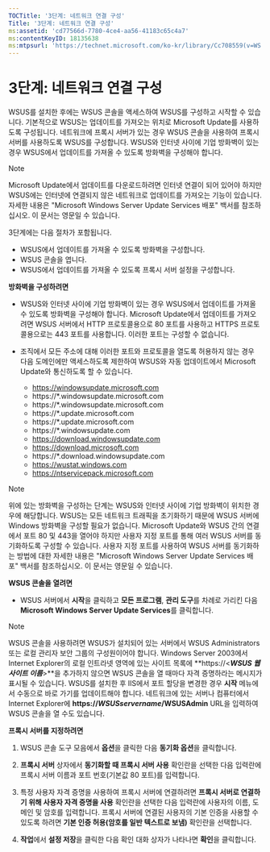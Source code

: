 ```yaml
---
TOCTitle: '3단계: 네트워크 연결 구성'
Title: '3단계: 네트워크 연결 구성'
ms:assetid: 'cd77566d-7780-4ce4-aa56-41183c65c4a7'
ms:contentKeyID: 18135638
ms:mtpsurl: 'https://technet.microsoft.com/ko-kr/library/Cc708559(v=WS.10)'
---
```


3단계: 네트워크 연결 구성
=========================

WSUS를 설치한 후에는 WSUS 콘솔을 액세스하여 WSUS를 구성하고 시작할 수 있습니다. 기본적으로 WSUS는 업데이트를 가져오는 위치로 Microsoft Update를 사용하도록 구성됩니다. 네트워크에 프록시 서버가 있는 경우 WSUS 콘솔을 사용하여 프록시 서버를 사용하도록 WSUS를 구성합니다. WSUS와 인터넷 사이에 기업 방화벽이 있는 경우 WSUS에서 업데이트를 가져올 수 있도록 방화벽을 구성해야 합니다.

> [!Note]  
> Microsoft Update에서 업데이트를 다운로드하려면 인터넷 연결이 되어 있어야 하지만 WSUS에는 인터넷에 연결되지 않은 네트워크로 업데이트를 가져오는 기능이 있습니다. 자세한 내용은 "Microsoft Windows Server Update Services 배포" 백서를 참조하십시오. 이 문서는 영문일 수 있습니다. 

3단계에는 다음 절차가 포함됩니다.

-   WSUS에서 업데이트를 가져올 수 있도록 방화벽을 구성합니다.
-   WSUS 콘솔을 엽니다.
-   WSUS에서 업데이트를 가져올 수 있도록 프록시 서버 설정을 구성합니다.

**방화벽을 구성하려면**
-   WSUS와 인터넷 사이에 기업 방화벽이 있는 경우 WSUS에서 업데이트를 가져올 수 있도록 방화벽을 구성해야 합니다. Microsoft Update에서 업데이트를 가져오려면 WSUS 서버에서 HTTP 프로토콜용으로 80 포트를 사용하고 HTTPS 프로토콜용으로는 443 포트를 사용합니다. 이러한 포트는 구성할 수 없습니다.

-   조직에서 모든 주소에 대해 이러한 포트와 프로토콜을 열도록 허용하지 않는 경우 다음 도메인에만 액세스하도록 제한하여 WSUS와 자동 업데이트에서 Microsoft Update와 통신하도록 할 수 있습니다.

    -   https://windowsupdate.microsoft.com
    -   https://\*.windowsupdate.microsoft.com
    -   https://\*.windowsupdate.microsoft.com
    -   https://\*.update.microsoft.com
    -   https://\*.update.microsoft.com
    -   https://\*.windowsupdate.com
    -   https://download.windowsupdate.com
    -   https://download.microsoft.com
    -   https://\*.download.windowsupdate.com
    -   https://wustat.windows.com
    -   https://ntservicepack.microsoft.com

> [!Note]  
> 위에 있는 방화벽을 구성하는 단계는 WSUS와 인터넷 사이에 기업 방화벽이 위치한 경우에 해당합니다. WSUS는 모든 네트워크 트래픽을 초기화하기 때문에 WSUS 서버에 Windows 방화벽을 구성할 필요가 없습니다. Microsoft Update와 WSUS 간의 연결에서 포트 80 및 443을 열어야 하지만 사용자 지정 포트를 통해 여러 WSUS 서버를 동기화하도록 구성할 수 있습니다. 사용자 지정 포트를 사용하여 WSUS 서버를 동기화하는 방법에 대한 자세한 내용은 "Microsoft Windows Server Update Services 배포" 백서를 참조하십시오. 이 문서는 영문일 수 있습니다. 

**WSUS 콘솔을 열려면**
-   WSUS 서버에서 **시작**을 클릭하고 **모든 프로그램**, **관리 도구**를 차례로 가리킨 다음 **Microsoft Windows Server Update Services**를 클릭합니다.

> [!Note]  
> WSUS 콘솔을 사용하려면 WSUS가 설치되어 있는 서버에서 WSUS Administrators 또는 로컬 관리자 보안 그룹의 구성원이어야 합니다. Windows Server 2003에서 Internet Explorer의 로컬 인트라넷 영역에 있는 사이트 목록에 **https://&lt;***WSUS 웹 사이트 이름***&gt;**을 추가하지 않으면 WSUS 콘솔을 열 때마다 자격 증명하라는 메시지가 표시될 수 있습니다. WSUS를 설치한 후 IIS에서 포트 할당을 변경한 경우 **시작** 메뉴에서 수동으로 바로 가기를 업데이트해야 합니다. 네트워크에 있는 서버나 컴퓨터에서 Internet Explorer에 **https://***WSUSservername***/WSUSAdmin** URL을 입력하여 WSUS 콘솔을 열 수도 있습니다. 

**프록시 서버를 지정하려면**
1.  WSUS 콘솔 도구 모음에서 **옵션**을 클릭한 다음 **동기화 옵션**을 클릭합니다.

2.  **프록시 서버** 상자에서 **동기화할 때 프록시 서버 사용** 확인란을 선택한 다음 입력란에 프록시 서버 이름과 포트 번호(기본값 80 포트)를 입력합니다.

3.  특정 사용자 자격 증명을 사용하여 프록시 서버에 연결하려면 **프록시 서버로 연결하기 위해 사용자 자격 증명을 사용** 확인란을 선택한 다음 입력란에 사용자의 이름, 도메인 및 암호를 입력합니다. 프록시 서버에 연결된 사용자의 기본 인증을 사용할 수 있도록 하려면 **기본 인증 허용(암호를 일반 텍스트로 보냄)** 확인란을 선택합니다.

4.  **작업**에서 **설정 저장**을 클릭한 다음 확인 대화 상자가 나타나면 **확인**을 클릭합니다.
